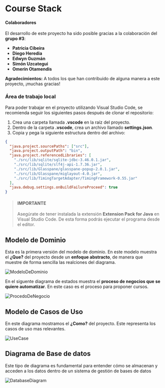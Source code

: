 # Course Stack

#### Colaboradores

El desarrollo de este proyecto ha sido posible gracias a la colaboración del **grupo #3**:

- **Patricia Cibeira**
- **Diego Heredia**
- **Edwyn Guzmán**
- **Simón Uzcategui**
- **Omerin Otamendis**

**Agradecimientos:**
A todos los que han contribuido de alguna manera a este proyecto, ¡muchas gracias!

### Área de trabajo local

Para poder trabajar en el proyecto utilizando Visual Studio Code, se recomienda seguir los siguientes pasos después de clonar el repositorio:

1. Crea una carpeta llamada **.vscode** en la raíz del proyecto.
2. Dentro de la carpeta **.vscode**, crea un archivo llamado **settings.json**.
3. Copia y pega la siguiente estructura dentro del archivo:

```json
{
  "java.project.sourcePaths": ["src"],
  "java.project.outputPath": "bin",
  "java.project.referencedLibraries": [
    "./src/lib/sqlite/sqlite-jdbc-3.46.0.1.jar",
    "./src/lib/sqlite/slf4j-api-1.7.36.jar",
    "./src/lib/Glasspane/glasspane-popup-2.0.1.jar",
    "./src/lib/Glasspane/miglayout-4.0.jar",
    "./src/lib/TimingTargetAdapter/TimingFramework-0.55.jar"
  ],
  "java.debug.settings.onBuildFailureProceed": true
}
```

> #### **IMPORTANTE**
>
> Asegúrate de tener instalada la extensión **Extension Pack for Java** en Visual Studio Code. De esta forma podrás ejecutar el programa desde el editor.

## Modelo de Dominio

Esta es la primera versión del modelo de dominio. En este modelo muestra el **¿Que?** del proyecto desde un **enfoque abstracto**, de manera que muestre de forma sencilla las realciones del diagrama.

![ModeloDeDominio](https://www.plantuml.com/plantuml/png/PLBBZjim3BphAuWS2tY1HM-B7jQrSsonA9BSkHAJif55WvBIHTD-LD5Fs1yhP3ilvoODoHaEoUUOK5FkF7mHHrvQQgNZm6BYdaEFYXrybKIVqUvtAZcuHhme9CKGUrGAQPufwaZli-Jr1za4wvXHMOu60218zweqFB4dxzd9yB6YIgTdI8gHtl-Y-MDEB2yglGGAYKQYddJBlXLRe059t4jBBmDkPfMPOiAniA293wFMDWVB4h1Z2cc2Oj9iKrPiiYhRx5670CMac6Z7k3oWpvZuW6FWZNSKB6CSlYuh5j9pqSZMKYDnqh0gGNQAtRN3sZEwQKp5oyJTa-F1uoLpKH_GmufiO2iBm0ZrwbWiJt5qPQ6bNISAn-jXh9lDgA2ylMPiiaO1Hx1yInGYl_yB0t6plDkRHKMRQ1pALhJ3oTMvwKuSUdRexbBEixdNRhdtqc4wMMhQgVFfVW0-_QugvTttcK6pRZPGLJFmSYybThu14oGHI03FOGzFy8tGyoyqpH8-tEITL8keav_XwW1lkNCFzSgCouDJW_NgHkYfLBjiRqeNZmyFZukneAggylsuW6OvRt4gAIrU9j2qvdRBKbK5h5VtevZnRORT6FDCmUNE_mS0 "ModeloDeDominio")

En el siguente diagrama de estados muestra el **proceso de negocios que se quiere automatizar**. En este caso es el proceso para proponer cursos.

![ProcedoDeNegocio](https://www.plantuml.com/plantuml/png/VLBBRjim4BppAnQvwn3x5XXEt5Q708OjE85Flcp8hSrQtYMMbD7sj_e11TeVAoW_Oab1JvHsPsPdXtoA2JKrXneg5KjElj22jcAzcBZt753n00j9z0djVglIiFiijIWaHOu1bJZraQAET8ZQUKT0Xv1-WADerOVaXKrCc0Zku9czzQWGANhXEy08B-td6M65dSyChEzXCh4xyPQcqs5tzD_kUDXj8u39f3slLMANvn2xszAeLrhHriUag71PP4qAyXP9ZsYzCCLsbVNoqY-_1s5I22gXePYmxPVLjN_4ka7h__vYS0GRhh67FPBwhzxYRNop8zQGoBAt0XkM9Bf59or-zdeTNbs4OCDATeS_qPr4gzNLG0nasm4AGTGI9_oMZJY2kh4gPyDpOqx95TFpJO4vdqKnxToNOKa4mb1xtiC3_FbzoSt9e-dSR35zpxHFMuXvpxiTKbOzjZiLEqHuW1TloYfhTxAx_O6kvT7GyinIIEYmOtYKUUlb1qxNIoYQhkYu0ykQpvo8aqHmFWPX_rPJxEYFeT2yQBNwO4GNDroytRjQvLP-pJtVEQhyD8QKsUlo93StPJK_qqVcYTWrX_eV "ProcedoDeNegocio")

## Modelo de Casos de Uso

En este diagrama mostramos el **¿Como?** del proyecto. Este representa los casos de uso mas relevantes.

![UseCase](https://www.plantuml.com/plantuml/png/RP5DRjj038NtSmeYgtQX740mXBYs8NXJ24tgLJRC3ADEFI853XKqA7gWhdk4NApGZrsxxMw6ttipZ-HTDbGRkWIVCsqmaqlqR6026jil1Y4gUOl2BXyZzwZOGO_-Y2tTssiY635oc-X2y56CFg0_jYe3XuqaKJ15pZqgiVsj50sa_whAHgKN9ZOg0JFqvwihrw6B7BCf1b7A4yVBcYlNAMAGcKn7vyvPuMOZWsQ2UqD_lFdk003UxJdwA108CkNuzelVZ-RnB3mhFb4xVQ0JqTDjXZKnAUgKSw1iE8dgPgO7qlWSFIgCACW43xjhAxvW0dlxwJdwML6l7wubNeMbLUpmaSUez9NyuCUqZmolu2NRujpiDilNc690XSX6R997OyozS7nAbESW-wtxCGvewGXMnN2xj5x2QXNPfo5GLRcwWTlgWj0t8mwvgjnXlvrjTLDUEWuxM9tUWckB-xDJA8hJgETrGJ4KnTp5rMQN-lhXF-MwAM5BHjf5HaW8sAiyuJIUyxEJkOINPI7EtH67eKk_0G00 "UseCase")

## Diagrama de Base de datos

Este tipo de diagrama es fundamental para entender cómo se almacenan y acceden a los datos dentro de un sistema de gestión de bases de datos

![DatabaseDiagram](https://www.plantuml.com/plantuml/png/dPJ1Yjj038RlVeh1f_RWGAuvxPBnGcYN3TdTGuwAhHg5yIX8Cw5G-b1zXhvOiUEa6SURGa_6-iNe6_tIF6W02R5rnaA07IXQWaQWpJBUxR4APYryO8y-eFx8Z35NWPLTa0_cq_hBvrvPiWZomcWGyiqGya50yVSlM1ZoeG--qO4jhb6KFLpIVrvAFjOjUT8WKBESooR1bUrF-z_IoLaJ09QhsA8Fh1Ots7IPF61CIYjhqauaFJgHFWtIPlMKOAvUlsvIxYX2LNInJS9l5ABZTqz75AK0Gkbrpp3FA1NuGExwNecR4JN0bPdz_zZBEpUOxE7hNnABdbloK17x1F5bjyT0HzRjK_GrT6syJLgZV2DdSUKRGULjsN-cKhZgy1Abr22n2b7Wt4MGDSkIsmC6z1M1tkH3m8P0BPP7SB47sjeejsJbTsfEPvJ-6G8AWKFTAigHAcBzWCJYaZMCvAMmvsxFm6AvnofsrHvz19UalNkgeTwW7jWhx1nE3Ei6DRe0DUizSo_hKbnydDwei_gowoxMTm5rD6b3mMJ2phlhg4CPThR_kLdMExDrYtnMbY01kh48UEFCe7Ks2xSq6fV9Nl_3h99EuwVf5atrskJpl2ZoUNwrNDde2JFvt1YJ5wumkPdFPZwVj2sRV5tw0l5IONYCiuHWDlCcBwJ8pIXhyEE3CyPgJtR5apsWhsFh_W00 "DatabaseDiagram")
